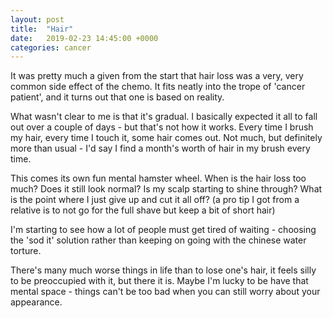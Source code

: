 ```yaml
---
layout: post
title:  "Hair"
date:   2019-02-23 14:45:00 +0000
categories: cancer
---
```

It was pretty much a given from the start that hair loss was a very, very common side effect of the chemo. It fits neatly into the trope of 'cancer patient', and it turns out that one is based on reality.

What wasn't clear to me is that it's gradual. I basically expected it all to fall out over a couple of days - but that's not how it works. Every time I brush my hair, every time I touch it, some hair comes out. Not much, but definitely more than usual - I'd say I find a month's worth of hair in my brush every time.

This comes its own fun mental hamster wheel. When is the hair loss too much?  Does it still look normal?  Is my scalp starting to shine through?  What is the point where I just give up and cut it all off? (a pro tip I got from a relative is to not go for the full shave but keep a bit of short hair)

I'm starting to see how a lot of people must get tired of waiting - choosing the 'sod it' solution rather than keeping on going with the chinese water torture.

There's many much worse things in life than to lose one's hair, it feels silly to be preoccupied with it, but there it is.  Maybe I'm lucky to be have that mental space - things can't be too bad when you can still worry about your appearance.
